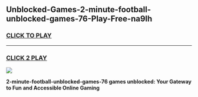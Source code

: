 
## Unblocked-Games-2-minute-football-unblocked-games-76-Play-Free-na9lh
<h3>
<a href="https://premium76.site?title=2-minute-football-unblocked-games-76&ref=15A">CLICK TO PLAY</a></h3>
<hr>

<h3>
<a href="https://premium76.site?title=2-minute-football-unblocked-games-76&ref=15A">CLICK 2 PLAY</a>
  
</h3>

<a href="https://premium76.site?title=2-minute-football-unblocked-games-76&ref=15A"><img src="https://clearcache.store/games.png"></a>


**2-minute-football-unblocked-games-76 games unblocked: Your Gateway to Fun and Accessible Online Gaming**
